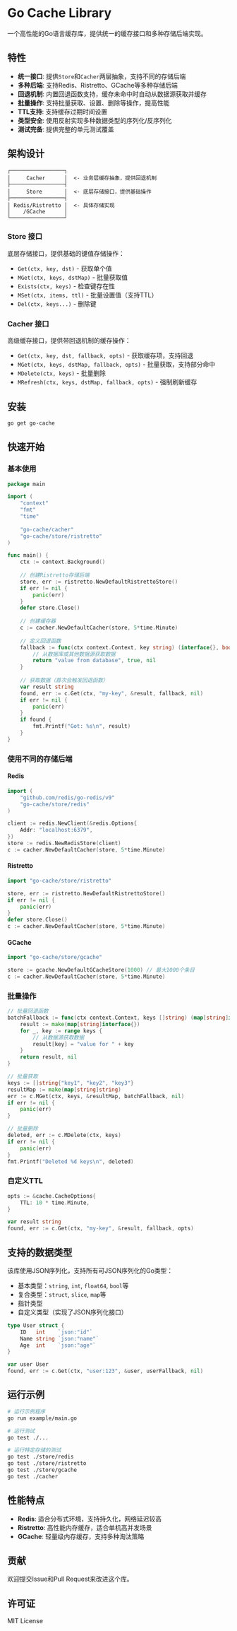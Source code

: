 # Go Cache Library

一个高性能的Go语言缓存库，提供统一的缓存接口和多种存储后端实现。

## 特性

- **统一接口**: 提供`Store`和`Cacher`两层抽象，支持不同的存储后端
- **多种后端**: 支持Redis、Ristretto、GCache等多种存储后端
- **回退机制**: 内置回退函数支持，缓存未命中时自动从数据源获取并缓存
- **批量操作**: 支持批量获取、设置、删除等操作，提高性能
- **TTL支持**: 支持缓存过期时间设置
- **类型安全**: 使用反射实现多种数据类型的序列化/反序列化
- **测试完备**: 提供完整的单元测试覆盖

## 架构设计

```
┌─────────────────┐
│     Cacher      │  <- 业务层缓存抽象，提供回退机制
├─────────────────┤
│     Store       │  <- 底层存储接口，提供基础操作
├─────────────────┤
│ Redis/Ristretto │  <- 具体存储实现
│    /GCache      │
└─────────────────┘
```

### Store 接口

底层存储接口，提供基础的键值存储操作：

- `Get(ctx, key, dst)` - 获取单个值
- `MGet(ctx, keys, dstMap)` - 批量获取值
- `Exists(ctx, keys)` - 检查键存在性
- `MSet(ctx, items, ttl)` - 批量设置值（支持TTL）
- `Del(ctx, keys...)` - 删除键

### Cacher 接口

高级缓存接口，提供带回退机制的缓存操作：

- `Get(ctx, key, dst, fallback, opts)` - 获取缓存项，支持回退
- `MGet(ctx, keys, dstMap, fallback, opts)` - 批量获取，支持部分命中
- `MDelete(ctx, keys)` - 批量删除
- `MRefresh(ctx, keys, dstMap, fallback, opts)` - 强制刷新缓存

## 安装

```bash
go get go-cache
```

## 快速开始

### 基本使用

```go
package main

import (
    "context"
    "fmt"
    "time"
    
    "go-cache/cacher"
    "go-cache/store/ristretto"
)

func main() {
    ctx := context.Background()
    
    // 创建Ristretto存储后端
    store, err := ristretto.NewDefaultRistrettoStore()
    if err != nil {
        panic(err)
    }
    defer store.Close()
    
    // 创建缓存器
    c := cacher.NewDefaultCacher(store, 5*time.Minute)
    
    // 定义回退函数
    fallback := func(ctx context.Context, key string) (interface{}, bool, error) {
        // 从数据库或其他数据源获取数据
        return "value from database", true, nil
    }
    
    // 获取数据（首次会触发回退函数）
    var result string
    found, err := c.Get(ctx, "my-key", &result, fallback, nil)
    if err != nil {
        panic(err)
    }
    if found {
        fmt.Printf("Got: %s\n", result)
    }
}
```

### 使用不同的存储后端

#### Redis

```go
import (
    "github.com/redis/go-redis/v9"
    "go-cache/store/redis"
)

client := redis.NewClient(&redis.Options{
    Addr: "localhost:6379",
})
store := redis.NewRedisStore(client)
c := cacher.NewDefaultCacher(store, 5*time.Minute)
```

#### Ristretto

```go
import "go-cache/store/ristretto"

store, err := ristretto.NewDefaultRistrettoStore()
if err != nil {
    panic(err)
}
defer store.Close()
c := cacher.NewDefaultCacher(store, 5*time.Minute)
```

#### GCache

```go
import "go-cache/store/gcache"

store := gcache.NewDefaultGCacheStore(1000) // 最大1000个条目
c := cacher.NewDefaultCacher(store, 5*time.Minute)
```

### 批量操作

```go
// 批量回退函数
batchFallback := func(ctx context.Context, keys []string) (map[string]interface{}, error) {
    result := make(map[string]interface{})
    for _, key := range keys {
        // 从数据源获取数据
        result[key] = "value for " + key
    }
    return result, nil
}

// 批量获取
keys := []string{"key1", "key2", "key3"}
resultMap := make(map[string]string)
err := c.MGet(ctx, keys, &resultMap, batchFallback, nil)
if err != nil {
    panic(err)
}

// 批量删除
deleted, err := c.MDelete(ctx, keys)
if err != nil {
    panic(err)
}
fmt.Printf("Deleted %d keys\n", deleted)
```

### 自定义TTL

```go
opts := &cache.CacheOptions{
    TTL: 10 * time.Minute,
}

var result string
found, err := c.Get(ctx, "my-key", &result, fallback, opts)
```

## 支持的数据类型

该库使用JSON序列化，支持所有可JSON序列化的Go类型：

- 基本类型：`string`, `int`, `float64`, `bool`等
- 复合类型：`struct`, `slice`, `map`等
- 指针类型
- 自定义类型（实现了JSON序列化接口）

```go
type User struct {
    ID   int    `json:"id"`
    Name string `json:"name"`
    Age  int    `json:"age"`
}

var user User
found, err := c.Get(ctx, "user:123", &user, userFallback, nil)
```

## 运行示例

```bash
# 运行示例程序
go run example/main.go

# 运行测试
go test ./...

# 运行特定存储的测试
go test ./store/redis
go test ./store/ristretto
go test ./store/gcache
go test ./cacher
```

## 性能特点

- **Redis**: 适合分布式环境，支持持久化，网络延迟较高
- **Ristretto**: 高性能内存缓存，适合单机高并发场景
- **GCache**: 轻量级内存缓存，支持多种淘汰策略

## 贡献

欢迎提交Issue和Pull Request来改进这个库。

## 许可证

MIT License
